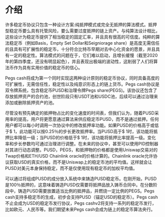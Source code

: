 # **介绍**

许多稳定币协议只包含一种设计方案:纯抵押模式或完全无抵押的算法模式。抵押型稳定币要么具有托管风险，要么需要过度抵押的链上资产。与纯算法设计相比，这些设计为稳定币提供了相当稳定的固定汇率，并且具有很高的可信度。纯粹的算法稳定币（例如Basis，Empty Set Dollar和Seigniorage share）是高度无需信任的且具有可扩展性的稳定币，十分符合比特币早期对去中心化资金的愿景，并且具有一定的稳定性。算法模式的问题在于，它们难以启动，且增长缓慢（截至2020年的第四季度，还没有明显起色），并且表现出极端的波动性，这削弱了人们将算法币作为具有实用价值的稳定币的信心。

 

Pegs cash将成为第一个同时实现这两种设计原则的稳定币协议，同时具备高度的可扩展性，无需信任性，稳定性以及纯意识形态上的链上货币。Pegs cash协议是双令牌系统，包含稳定币PUSD和治理令牌Pegs share(PEGS)。该协议还包含了存放抵押资产的合约池，创世阶段只有USDT池和USDC池，后续可以通过治理来添加或删除抵押资产的池。

 

尽管没有预先确定的抵押物占比的变化速度的时间表，但我们认为，随着PUSD采用率的提高，用户将更愿意通过算法来供应稳定币PUSD，而不是通过抵押。任何用户都可以每小时调用一次协议中的修改抵押率功能。如果PUSD的价格高于或低于\$ 1，此功能可以按0.25％的步长更改抵押率。当PUSD高于\$ 1时，该功能将抵押比率降低一级；当PUSD的价格低于$ 1时，该功能将抵押比率提高一级。变化率和步长参数均可通过治理进行调整。在未来的协议中，甚至可以使用PID控制器对其进行动态调整。PUSD，PEGS，和抵押物的价格都是使用Uniswap交易对的Twap价格和ETH/USD Chainlink oracle的价格计算的。Chainlink oracle允许协议获取USD的真实价格，而不是Uniswap上的稳定币池的平均值。这样就会让PUSD对美元本身保持稳定，而不是仅使用现有稳定币的加权平均值。

 

可以通过将组成PUSD的成分放入系统中来铸造PUSD稳定币。在刚开始，PUSD是100％抵押的，这意味着铸造PUSD仅需要将抵押品放入铸币合同中。在分数阶段中，铸造PUSD需要放置适当比例的抵押品，并燃烧一定比例的PEGS。Pegs cash支持多稳定币的生成，初步会支持PUSD（锚定USD的稳定币）。Pegs cash不止会成为USD的稳定币发行协议，Pegs cashv2将支持一系列的稳定币发行，比如欧元、人民币等。我们期望未来Pegs cash会成为链上的稳定币算法央行。